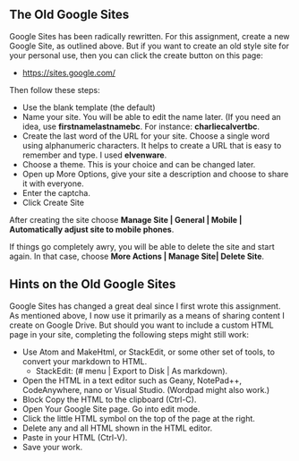## The Old Google Sites

Google Sites has been radically rewritten. For this assignment, create a new Google Site, as outlined above. But if you want to create an old style site for your personal use, then you can click the create button on this page:

- <https://sites.google.com/>

Then follow these steps:

- Use the blank template (the default)
- Name your site. You will be able to edit the name later. (If you need an idea, use **firstnamelastnamebc**. For instance: **charliecalvertbc**.
- Create the last word of the URL for your site. Choose a single word using alphanumeric characters. It helps to create a URL that is easy to remember and type. I used **elvenware**.
- Choose a theme. This is your choice and can be changed later.
- Open up More Options, give your site a description and choose to share it with everyone.
- Enter the captcha.
- Click Create Site

After creating the site choose **Manage Site | General | Mobile | Automatically adjust site to mobile phones**.

If things go completely awry, you will be able to delete the site and start again. In that case, choose **More Actions | Manage Site| Delete Site**.

## Hints on the Old Google Sites

Google Sites has changed a great deal since I first wrote this assignment. As mentioned above, I now use it primarily as a means of sharing content I create on Google Drive. But should you want to include a custom HTML page in your site, completing the following steps might still work:

- Use Atom and MakeHtml, or StackEdit, or some other set of tools, to convert your markdown to HTML.
  - StackEdit: (# menu | Export to Disk | As markdown).
- Open the HTML in a text editor such as Geany, NotePad++, CodeAnywhere, nano or Visual Studio. (Wordpad might also work.)
- Block Copy the HTML to the clipboard (Ctrl-C).
- Open Your Google Site page. Go into edit mode.
- Click the little HTML symbol on the top of the page at the right.
- Delete any and all HTML shown in the HTML editor.
- Paste in your HTML (Ctrl-V).
- Save your work.
